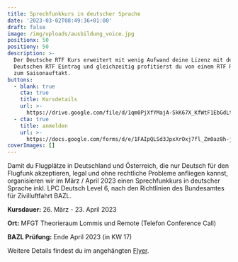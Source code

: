 ```yaml
---
title: Sprechfunkkurs in deutscher Sprache
date: '2023-03-02T08:49:36+01:00'
draft: false
image: /img/uploads/ausbildung_voice.jpg
positionx: 50
positiony: 50
description: >-
  Der Deutsche RTF Kurs erweitert mit wenig Aufwand deine Lizenz mit dem
  Deutschen RTF Eintrag und gleichzeitig profitierst du von einem RTF Refresher
  zum Saisonauftakt.
buttons:
  - blank: true
    cta: true
    title: Kursdetails
    url: >-
      https://drive.google.com/file/d/1qm0PjXfYMajA-SkK67X_KfWtF1EbGdLt/view?usp=share_link
  - cta: true
    title: anmelden
    url: >-
      https://docs.google.com/forms/d/e/1FAIpQLSd3JpxXrOxj7fl_Zm0az8h-jQsAsB1TOEE2-HsOPYoi29qRUw/viewform
coverImages: []
---
```

Damit du Flugplätze in Deutschland und Österreich, die nur Deutsch für den Flugfunk akzeptieren, legal und ohne rechtliche Probleme anfliegen kannst, organisieren wir im März / April 2023 einen
 Sprechfunkkurs in deutscher Sprache inkl. LPC Deutsch Level 6, nach den Richtlinien des Bundesamtes für Zivilluftfahrt BAZL.

**Kursdauer:** 26. März - 23. April 2023

**Ort:** MFGT Theorieraum Lommis und Remote (Telefon Conference Call)

**BAZL Prüfung:** Ende April 2023 (in KW 17)

Weitere Details findest du im angehängten [Flyer](https://drive.google.com/file/d/1qm0PjXfYMajA-SkK67X_KfWtF1EbGdLt/view?usp=share_link).
